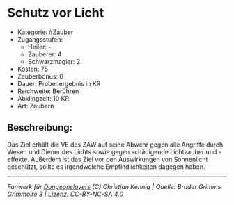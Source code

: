 # Schutz vor Licht  
- Kategorie: #Zauber  
- Zugangsstufen:  
  - Heiler: -  
  - Zauberer: 4  
  - Schwarzmagier: 2  
- Kosten: 75  
- Zauberbonus: 0  
- Dauer: Probenergebnis in KR  
- Reichweite: Berühren  
- Abklingzeit: 10 KR  
- Art: Zaubern     

## Beschreibung:
Das Ziel erhält die VE des ZAW auf seine Abwehr gegen alle Angriffe durch Wesen und Diener des Lichts sowie gegen schädigende Lichtzauber und -effekte. Außerdem ist das Ziel vor den Auswirkungen von Sonnenlicht geschützt, sollte es irgendwelche Empfindlichkeiten dagegen haben.


___
*Fanwerk für [Dungeonslayers](https://www.dungeonslayers.net/) (C) Christian Kennig | Quelle: Bruder Grimms Grimmoire 3 | Lizenz: [CC-BY-NC-SA 4.0](https://creativecommons.org/licenses/by-nc-sa/4.0/deed.de)*